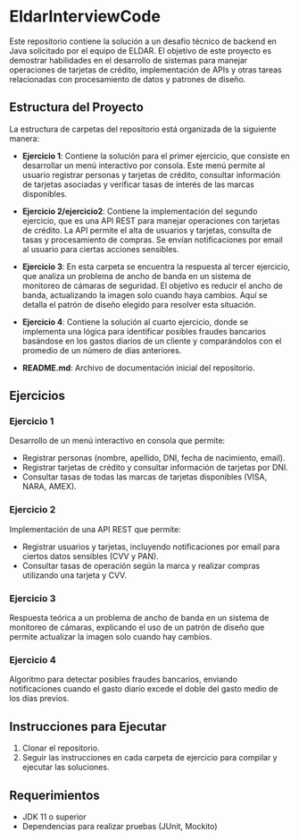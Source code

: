 # EldarInterviewCode

Este repositorio contiene la solución a un desafío técnico de backend en Java solicitado por el equipo de ELDAR. El objetivo de este proyecto es demostrar habilidades en el desarrollo de sistemas para manejar operaciones de tarjetas de crédito, implementación de APIs y otras tareas relacionadas con procesamiento de datos y patrones de diseño.

## Estructura del Proyecto

La estructura de carpetas del repositorio está organizada de la siguiente manera:

- **Ejercicio 1**: Contiene la solución para el primer ejercicio, que consiste en desarrollar un menú interactivo por consola. Este menú permite al usuario registrar personas y tarjetas de crédito, consultar información de tarjetas asociadas y verificar tasas de interés de las marcas disponibles.

- **Ejercicio 2/ejercicio2**: Contiene la implementación del segundo ejercicio, que es una API REST para manejar operaciones con tarjetas de crédito. La API permite el alta de usuarios y tarjetas, consulta de tasas y procesamiento de compras. Se envían notificaciones por email al usuario para ciertas acciones sensibles.

- **Ejercicio 3**: En esta carpeta se encuentra la respuesta al tercer ejercicio, que analiza un problema de ancho de banda en un sistema de monitoreo de cámaras de seguridad. El objetivo es reducir el ancho de banda, actualizando la imagen solo cuando haya cambios. Aquí se detalla el patrón de diseño elegido para resolver esta situación.

- **Ejercicio 4**: Contiene la solución al cuarto ejercicio, donde se implementa una lógica para identificar posibles fraudes bancarios basándose en los gastos diarios de un cliente y comparándolos con el promedio de un número de días anteriores.

- **README.md**: Archivo de documentación inicial del repositorio.

## Ejercicios

### Ejercicio 1
Desarrollo de un menú interactivo en consola que permite:
- Registrar personas (nombre, apellido, DNI, fecha de nacimiento, email).
- Registrar tarjetas de crédito y consultar información de tarjetas por DNI.
- Consultar tasas de todas las marcas de tarjetas disponibles (VISA, NARA, AMEX).

### Ejercicio 2
Implementación de una API REST que permite:
- Registrar usuarios y tarjetas, incluyendo notificaciones por email para ciertos datos sensibles (CVV y PAN).
- Consultar tasas de operación según la marca y realizar compras utilizando una tarjeta y CVV.

### Ejercicio 3
Respuesta teórica a un problema de ancho de banda en un sistema de monitoreo de cámaras, explicando el uso de un patrón de diseño que permite actualizar la imagen solo cuando hay cambios.

### Ejercicio 4
Algoritmo para detectar posibles fraudes bancarios, enviando notificaciones cuando el gasto diario excede el doble del gasto medio de los días previos.

## Instrucciones para Ejecutar
1. Clonar el repositorio.
2. Seguir las instrucciones en cada carpeta de ejercicio para compilar y ejecutar las soluciones.

## Requerimientos
- JDK 11 o superior
- Dependencias para realizar pruebas (JUnit, Mockito)
